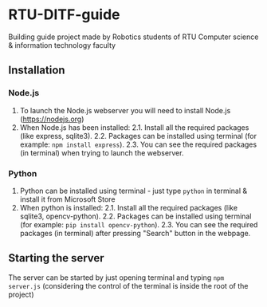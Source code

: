 # RTU-DITF-guide
Building guide project made by Robotics students of RTU Computer science &amp; information technology faculty

## Installation
### Node.js
1. To launch the Node.js webserver you will need to install Node.js (https://nodejs.org)
2. When Node.js has been installed:
  2.1. Install all the required packages (like express, sqlite3).
  2.2. Packages can be installed using terminal (for example: `npm install express`).
  2.3. You can see the required packages (in terminal) when trying to launch the webserver.
  
### Python
1. Python can be installed using terminal - just type `python` in terminal & install it from Microsoft Store
2. When python is installed:
  2.1. Install all the required packages (like sqlite3, opencv-python).
  2.2. Packages can be installed using terminal (for example: `pip install opencv-python`).
  2.3. You can see the required packages (in terminal) after pressing "Search" button in the webpage.
  
## Starting the server
The server can be started by just opening terminal and typing `npm server.js` (considering the control of the terminal is inside the root of the project)
